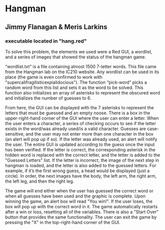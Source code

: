 # Hangman
## Jimmy Flanagan & Meris Larkins
### executable located in "hang.red"

To solve this problem, the elements we used were a Red GUI, a wordlist, and a series of images that showed the status of the hangman game. 

“wordlist.txt” is a file containing almost 1500 7-letter words. This file came from the Hangman lab on the IC210 website. Any wordlist can be used in its place (the game is even confirmed to work with "supercalifragilisticexpialidocious"). The function “pick-word” picks a random word from this list and sets it as the word to be solved. This function also initializes an array of asterisks to represent the obscured word and initializes the number of guesses to 6.

From here, the GUI can be displayed with the 7 asterisks to represent the letters that must be guessed and an empty noose. There is a box in the upper-right-hand corner of the GUI where the user can enter a letter. When the user enters a character, a series of checking occurs to see if the letter exists in the word/was already used/is a valid character. Guesses are case-sensitive, and the user may not enter more than one character in the box (an alert will pop up if so). If the letter was already used, an alert will notify the user. The entire GUI is updated according to the guess once the input has been verified. If the letter is correct, the corresponding asterisk in the hidden word is replaced with the correct letter, and the letter is added to the "Guessed Letters" list. If the letter is incorrect, the image of the next step in hangman is loaded, and the letter is also added to the guessed letters. For example, if it’s the first wrong guess, a head would be displayed (just a circle). In order, the next images have the body, the left arm, the right arm, the left leg, and then the right leg.

The game will end either when the user has guessed the correct word or when all guesses have been used and the graphic is complete. Upon winning the game, an alert box will read "You win!". If the user loses, the box will pop up with the correct word in it. The game automatically restarts after a win or loss, resetting all of the variables. There is also a "Start Over" button that provides the same functionality. The user can exit the game by pressing the "X" in the top-right-hand corner of the GUI.
